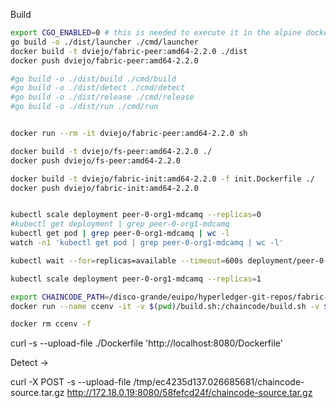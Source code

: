 Build

```bash
export CGO_ENABLED=0 # this is needed to execute it in the alpine docker container
go build -o ./dist/launcher ./cmd/launcher
docker build -t dviejo/fabric-peer:amd64-2.2.0 ./dist
docker push dviejo/fabric-peer:amd64-2.2.0

#go build -o ./dist/build ./cmd/build
#go build -o ./dist/detect ./cmd/detect
#go build -o ./dist/release ./cmd/release
#go build -o ./dist/run ./cmd/run


docker run --rm -it dviejo/fabric-peer:amd64-2.2.0 sh

docker build -t dviejo/fs-peer:amd64-2.2.0 ./
docker push dviejo/fs-peer:amd64-2.2.0

docker build -t dviejo/fabric-init:amd64-2.2.0 -f init.Dockerfile ./
docker push dviejo/fabric-init:amd64-2.2.0


kubectl scale deployment peer-0-org1-mdcamq --replicas=0
#kubectl get deployment | grep peer-0-org1-mdcamq  
kubectl get pod | grep peer-0-org1-mdcamq | wc -l
watch -n1 'kubectl get pod | grep peer-0-org1-mdcamq | wc -l'

kubectl wait --for=replicas=available --timeout=600s deployment/peer-0-org1-mdcamq -n default

kubectl scale deployment peer-0-org1-mdcamq --replicas=1

export CHAINCODE_PATH=/disco-grande/euipo/hyperledger-git-repos/fabric-samples/chaincode/fabcar/external
docker run --name ccenv -it -v $(pwd)/build.sh:/chaincode/build.sh -v $CHAINCODE_PATH:/chaincode/input/src --rm hyperledger/fabric-ccenv:2.2 sh

docker rm ccenv -f

```

curl -s --upload-file ./Dockerfile 'http://localhost:8080/Dockerfile'

Detect ->

curl -X POST -s --upload-file  /tmp/ec4235d137.026685681/chaincode-source.tar.gz http://172.18.0.19:8080/58fefcd24f/chaincode-source.tar.gz
